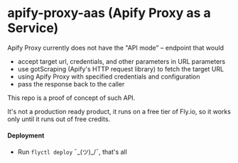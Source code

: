 # apify-proxy-aas (Apify Proxy as a Service)

Apify Proxy currently does not have the "API mode" – endpoint that would
- accept target url, credentials, and other parameters in URL parameters
- use gotScraping (Apify's HTTP request library) to fetch the target URL
- using Apify Proxy with specified credentials and configuration
- pass the response back to the caller

This repo is a proof of concept of such API.

It's not a production ready product, it runs on a free tier of Fly.io, so it works only until it runs out of free credits.

#### Deployment

* Run `flyctl deploy` ¯\_(ツ)_/¯, that's all

